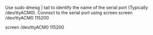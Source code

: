 Use sudo dmesg | tail to identify the name of the serial port (Typically /dev/ttyACM0).
Connect to the serial port using screen screen /dev/ttyACM0 115200

screen /dev/ttyACM0 115200

